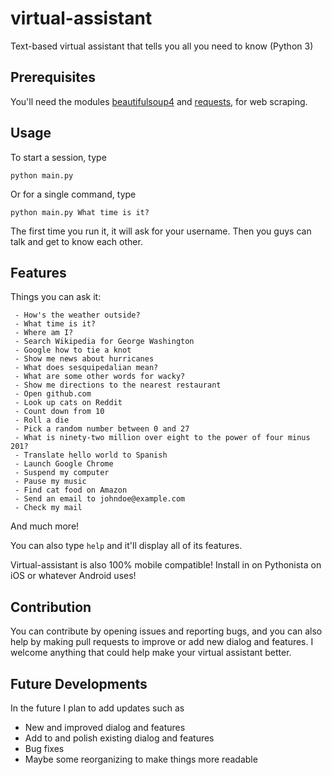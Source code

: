 # virtual-assistant
Text-based virtual assistant that tells you all you need to know (Python 3)

## Prerequisites
You'll need the modules [beautifulsoup4](https://www.crummy.com/software/BeautifulSoup/bs4/doc/#installing-beautiful-soup) and [requests](http://docs.python-requests.org/en/master/user/install/), for web scraping.

## Usage
To start a session, type

    python main.py
    
Or for a single command, type

    python main.py What time is it?

The first time you run it, it will ask for your username. Then you guys can talk and get to know each other.

## Features
Things you can ask it:
```
 - How's the weather outside?
 - What time is it?
 - Where am I?
 - Search Wikipedia for George Washington
 - Google how to tie a knot
 - Show me news about hurricanes
 - What does sesquipedalian mean?
 - What are some other words for wacky?
 - Show me directions to the nearest restaurant
 - Open github.com
 - Look up cats on Reddit
 - Count down from 10
 - Roll a die
 - Pick a random number between 0 and 27
 - What is ninety-two million over eight to the power of four minus 201?
 - Translate hello world to Spanish
 - Launch Google Chrome
 - Suspend my computer
 - Pause my music
 - Find cat food on Amazon
 - Send an email to johndoe@example.com
 - Check my mail
```
And much more!

You can also type ```help``` and it'll display all of its features.

Virtual-assistant is also 100% mobile compatible! Install in on Pythonista on iOS or whatever Android uses!

## Contribution
You can contribute by opening issues and reporting bugs, and you can also help by making pull requests to improve or add new dialog and features. I welcome anything that could help make your virtual assistant better.

## Future Developments
In the future I plan to add updates such as
 - New and improved dialog and features
 - Add to and polish existing dialog and features
 - Bug fixes
 - Maybe some reorganizing to make things more readable
